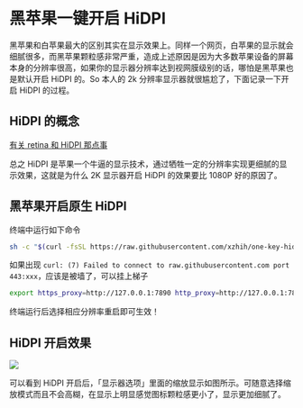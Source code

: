 # 黑苹果一键开启 HiDPI


黑苹果和白苹果最大的区别其实在显示效果上。同样一个网页，白苹果的显示就会细腻很多，而黑苹果颗粒感非常严重，造成上述原因是因为大多数苹果设备的屏幕本身的分辨率很高，如果你的显示器分辨率达到视网膜级别的话，哪怕是黑苹果也是默认开启 HiDPI 的。So 本人的 2k 分辨率显示器就很尴尬了，下面记录一下开启 HiDPI 的过程。

## HiDPI 的概念

[有关 retina 和 HiDPI 那点事](https://zhuanlan.zhihu.com/p/20684620)

总之 HiDPI 是苹果一个牛逼的显示技术，通过牺牲一定的分辨率实现更细腻的显示效果，这就是为什么 2K 显示器开启 HiDPI 的效果要比 1080P 好的原因了。

## 黑苹果开启原生 HiDPI

终端中运行如下命令

```bash
sh -c "$(curl -fsSL https://raw.githubusercontent.com/xzhih/one-key-hidpi/master/hidpi.sh)"
```

如果出现 `curl: (7) Failed to connect to raw.githubusercontent.com port 443:xxx`，应该是被墙了，可以挂上梯子

```bash
export https_proxy=http://127.0.0.1:7890 http_proxy=http://127.0.0.1:7890 all_proxy=socks5://127.0.0.1:7890
```

终端运行后选择相应分辨率重启即可生效！

## HiDPI 开启效果

![](https://img.aladdinding.cn/hidpi.png)

可以看到 HiDPI 开启后，「显示器选项」里面的缩放显示如图所示。可随意选择缩放模式而且不会高糊，在显示上明显感觉图标颗粒感更小了，显示更加细腻了。

